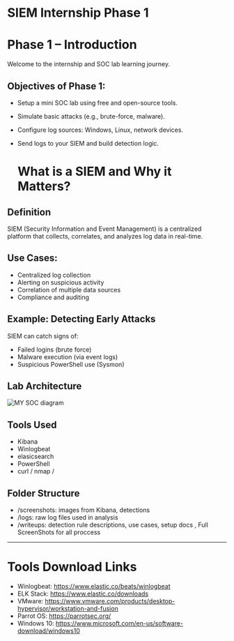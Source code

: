 ﻿# SIEM Internship Phase 1
 # Phase 1 – Introduction

Welcome to the internship and SOC lab learning journey.

## Objectives of Phase 1:
- Setup a mini SOC lab using free and open-source tools.
- Simulate basic attacks (e.g., brute-force, malware).
- Configure log sources: Windows, Linux, network devices.
- Send logs to your SIEM and build detection logic.

  # What is a SIEM and Why it Matters?

## Definition
SIEM (Security Information and Event Management) is a centralized platform that collects, correlates, and analyzes log data in real-time.

## Use Cases:
- Centralized log collection
- Alerting on suspicious activity
- Correlation of multiple data sources
- Compliance and auditing

## Example: Detecting Early Attacks
SIEM can catch signs of:
- Failed logins (brute force)
- Malware execution (via event logs)
- Suspicious PowerShell use (Sysmon)

## Lab Architecture
![MY SOC diagram](https://github.com/user-attachments/assets/b811d43b-b48e-4dc5-aa98-a4efcaf5b084)

## Tools Used
- Kibana
- Winlogbeat
- elasicsearch
- PowerShell
- curl / nmap / 

## Folder Structure
- /screenshots: images from Kibana, detections
- /logs: raw log files used in analysis
- /writeups: detection rule descriptions, use cases, setup docs , Full ScreenShots for all proccess

---

# Tools Download Links
- Winlogbeat: https://www.elastic.co/beats/winlogbeat
- ELK Stack: https://www.elastic.co/downloads
- VMware: https://www.vmware.com/products/desktop-hypervisor/workstation-and-fusion
- Parrot OS: https://parrotsec.org/
- Windows 10: https://www.microsoft.com/en-us/software-download/windows10




